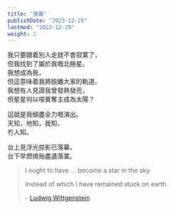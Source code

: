 ```yaml
---
title: "落幕"
publishDate: "2023-12-25"
lastmod: "2023-12-29"
weight: 2
---
```


我只要跟着別人走就不會寂寞了，<br/>
但我找到了屬於我嘅北極星。<br/>
我想成為我，<br/>
但這意味着我將脱離大家的軌道。<br/>
我想有人見證我曾發熱發亮，<br/>
但星星何以喧賓奪主成為太陽？<br/>

這就是我傾盡全力嘅演出。<br/>
天知，地知，我知，<br/>
冇人知。<br/>

台上見浮光掠影已落幕，<br/>
台下早燃燒殆盡遺落寞。<br/>

> I ought to have ... become a star in the sky.
>
> Instead of which I have remained stuck on earth.
>
> \- [Ludwig Wittgenstein](https://www.goodreads.com/quotes/11448632-i-ought-to-have-become-a-star-in-the)
